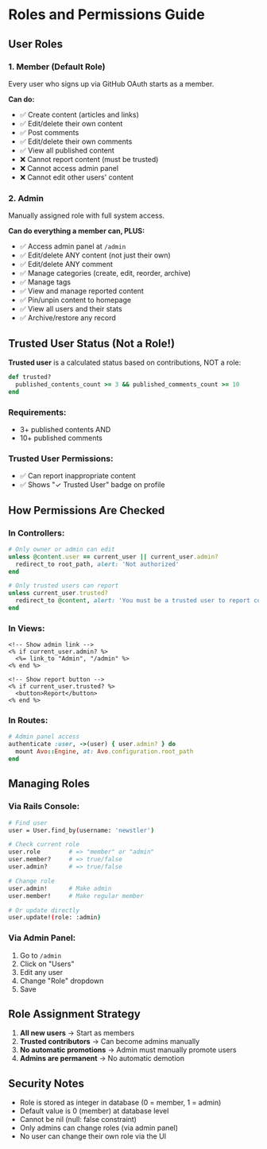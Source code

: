 # Roles and Permissions Guide

## User Roles

### 1. Member (Default Role)
Every user who signs up via GitHub OAuth starts as a member.

**Can do:**
- ✅ Create content (articles and links)
- ✅ Edit/delete their own content
- ✅ Post comments
- ✅ Edit/delete their own comments
- ✅ View all published content
- ❌ Cannot report content (must be trusted)
- ❌ Cannot access admin panel
- ❌ Cannot edit other users' content

### 2. Admin
Manually assigned role with full system access.

**Can do everything a member can, PLUS:**
- ✅ Access admin panel at `/admin`
- ✅ Edit/delete ANY content (not just their own)
- ✅ Edit/delete ANY comment
- ✅ Manage categories (create, edit, reorder, archive)
- ✅ Manage tags
- ✅ View and manage reported content
- ✅ Pin/unpin content to homepage
- ✅ View all users and their stats
- ✅ Archive/restore any record

## Trusted User Status (Not a Role!)

**Trusted user** is a calculated status based on contributions, NOT a role:

```ruby
def trusted?
  published_contents_count >= 3 && published_comments_count >= 10
end
```

### Requirements:
- 3+ published contents AND
- 10+ published comments

### Trusted User Permissions:
- ✅ Can report inappropriate content
- ✅ Shows "✓ Trusted User" badge on profile

## How Permissions Are Checked

### In Controllers:
```ruby
# Only owner or admin can edit
unless @content.user == current_user || current_user.admin?
  redirect_to root_path, alert: 'Not authorized'
end

# Only trusted users can report
unless current_user.trusted?
  redirect_to @content, alert: 'You must be a trusted user to report content.'
end
```

### In Views:
```erb
<!-- Show admin link -->
<% if current_user.admin? %>
  <%= link_to "Admin", "/admin" %>
<% end %>

<!-- Show report button -->
<% if current_user.trusted? %>
  <button>Report</button>
<% end %>
```

### In Routes:
```ruby
# Admin panel access
authenticate :user, ->(user) { user.admin? } do
  mount Avo::Engine, at: Avo.configuration.root_path
end
```

## Managing Roles

### Via Rails Console:
```bash
# Find user
user = User.find_by(username: 'newstler')

# Check current role
user.role        # => "member" or "admin"
user.member?     # => true/false
user.admin?      # => true/false

# Change role
user.admin!      # Make admin
user.member!     # Make regular member

# Or update directly
user.update!(role: :admin)
```

### Via Admin Panel:
1. Go to `/admin`
2. Click on "Users"
3. Edit any user
4. Change "Role" dropdown
5. Save

## Role Assignment Strategy

1. **All new users** → Start as members
2. **Trusted contributors** → Can become admins manually
3. **No automatic promotions** → Admin must manually promote users
4. **Admins are permanent** → No automatic demotion

## Security Notes

- Role is stored as integer in database (0 = member, 1 = admin)
- Default value is 0 (member) at database level
- Cannot be nil (null: false constraint)
- Only admins can change roles (via admin panel)
- No user can change their own role via the UI 